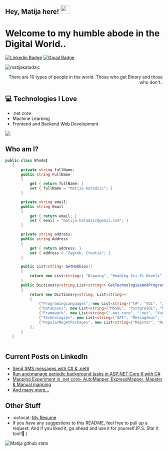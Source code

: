 ## Hey, Matija here!  <img src="https://media.giphy.com/media/hvRJCLFzcasrR4ia7z/giphy.gif" width="28px" height="28px">

<h1>Welcome to my humble abode in the Digital World..</h1> 

[![Linkedin Badge](https://img.shields.io/badge/-matijakatadzic-blue?style=flat-square&logo=Linkedin&logoColor=white&link=https://www.linkedin.com/in/matija-katadzic-288691108)](https://www.linkedin.com/in/matija-katadzic-288691108/) [![Gmail Badge](https://img.shields.io/badge/-matija.katadzic@gmail.com-c14438?style=flat-square&logo=Gmail&logoColor=white&link=mailto:matija.katadzic@gmail.com)](mailto:matija.katadzic@gmail.com) 
<p align="left"> <img src="https://komarev.com/ghpvc/?username=matijakatadzic" alt="matijakatadzic" /> </p>

<div style="text-align: right">There are 10 types of people in the world. Those who get Binary and those who don't.. </div>

## :computer: Technologies I Love
* .net core
* Machine Learning
* Frontend and Backend Web Development

<img src = "https://github-readme-stats.vercel.app/api/top-langs/?username=matijakatadzic&layout=compact">

 
 ## Who am I?
 ```csharp
 public class WhoAmI
    {
        private string fullName; 
        public string FullName
        {
            get { return fullName; }
            set { fullName = "Matija Katadzic"; }
        }

        private string email;
        public string Email
        {
            get { return email; }
            set { email = "matija.katadzic@gmail.com"; }
        }

        private string address;
        public string Address
        {
            get { return address; }
            set { address = "Zagreb, Croatia"; }
        }

        public List<string> GetHobbies()
        {
            return new List<string>{ "Drawing", "Reading Sci-Fi Novels", "Writing a tech blog", "Being up all Night chasing that ONE BUG..." };
        }
        public Dictionary<string,List<string>> GetTechnologiesAndProgramingLanguages()
        {
            return new Dictionary<string, List<string>>
            {
                {"ProgramingLanguages", new List<string>{"C#", "SQL", "JavaScript" } },
                {"Databases", new List<string>{"MSSQL", "PostgreSQL", "MariaDB", "DB2" } },
                {"Framework", new List<string>{".net core", ".net", "Vue.js", "Angular" } },
                {"Technologies", new List<string>{"API", "Messagebus", "Azure", "Azure functions" } },
                {"PopularNugetPackages", new List<string>{"Mapster", "Newtonsoft.json", "Serilog", "Swashbuckle", "Moq", "Polly", "Quartz", "..." } }
            };
        }
    }
	
 ```
 
## Current Posts on LinkedIn
* [Send SMS messages with C# & .net6](https://www.linkedin.com/pulse/send-sms-messages-c-net6-matija-katadzic-1e/)
* [Run and manage periodic background tasks in ASP.NET Core 6 with C#](https://www.linkedin.com/pulse/run-manage-periodic-background-tasks-aspnet-core-6-c-matija-katadzic/)
* [Mapping Experiment in .net core- AutoMapper, ExpressMapper, Mapster & Manual mapping](https://www.linkedin.com/pulse/mapping-experiment-net-core-automapper-expressmapper-matija-katadzic/)
* [And many more...](https://www.linkedin.com/in/matija-katadzic-288691108/details/featured/)
 
## Other Stuff
  - :octocat: [My Resume](https://www.linkedin.com/in/matija-katadzic-288691108/)
  - If you have any suggestions to this README, feel free to pull up a request. And if you liked it, go ahead and use it for yourself.(P.S. Star it too!!:grimacing: )

![Matija github stats](https://github-readme-stats.vercel.app/api?username=matijakatadzic&show_icons=true&hide=[%22issues%22])
